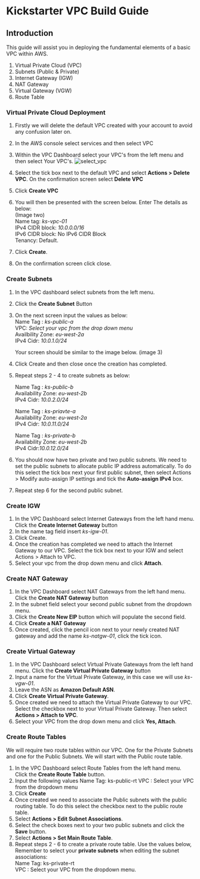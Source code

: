 # Kickstarter VPC Build Guide

## Introduction

This guide will assist you in deploying the fundamental elements of a basic VPC within AWS.  

1. Virtual Private Cloud (VPC)
2. Subnets (Public & Private)
3. Internet Gateway (IGW)
4. NAT Gateway 
5. Virtual Gateway (VGW)
6. Route Table

### Virtual Private Cloud Deployment

1. Firstly we will delete the default VPC created with your account to avoid any confusion later on.
2. In the AWS console select services and then select VPC
3. Within the VPC Dashboard select your VPC's from the left menu and then select Your VPC's.
![select_vpc](../Day1/3-VPC_Build/images/select_vpc.png)
4. Select the tick box next to the default VPC and select **Actions > Delete VPC**.  On the confirmation screen select **Delete VPC**
5. Click **Create VPC**
6. You will then be presented with the screen below. Enter The details as below:  
(Image two)  
    Name tag: *ks-vpc-01*  
IPv4 CIDR block: *10.0.0.0/16*  
IPv6 CIDR block: No IPv6 CIDR Block  
Tenancy: Default. 
7. Click **Create**.

8. On the confirmation screen click close. 

### Create Subnets

1. In the VPC dashboard select subnets from the left menu.
2. Click the **Create Subnet** Button
3. On the next screen input the values as below:  
Name Tag : *ks-public-a*  
VPC: *Select your vpc from the drop down menu*  
Availbility Zone: *eu-west-2a*  
IPv4 Cidr: *10.0.1.0/24*  

    Your screen should be similar to the image below. 
    (image 3)   
4. Click Create and then close once the creation has completed.  
5. Repeat steps 2 - 4 to create subnets as below:    

    Name Tag : *ks-public-b*    
Availability Zone: *eu-west-2b*  
IPv4 Cidr: *10.0.2.0/24*

    Name Tag : *ks-priavte-a*     
Availability Zone: *eu-west-2a*  
IPv4 Cidr: *10.0.11.0/24*

    Name Tag : *ks-private-b*     
    Availability Zone: *eu-west-2b*  
    IPv4 Cidr:*10.0.12.0/24*
    
6. You should now have two private and two public subnets.  We need to set the public subnets to allocate public IP address automatically.     To do this select the tick box next your first public subnet, then select Actions > Modify auto-assign IP settings and tick the **Auto-assign IPv4** box.
7. Repeat step 6 for the second public subnet.

### Create IGW

1. In the VPC Dashboard select Internet Gateways from the left hand menu. Click the **Create Internet Gateway** button
2. In the name tag field insert *ks-igw-01*.
3. Click Create.
4. Once the creation has completed we need to attach the Internet Gateway to our VPC.  Select the tick box next to your IGW and select Actions > Attach to VPC.
5. Select your vpc from the drop down menu and click **Attach**.

### Create NAT Gateway

1. In the VPC Dashboard select NAT Gateways from the left hand menu. Click the **Create NAT Gateway** button
2. In the subnet field select your second public subnet from the dropdown menu.
3. Click the **Create New EIP** button which will populate the second field.
4. Click **Create a NAT Gateway**
5. Once created, click the pencil icon next to your newly created NAT gateway and add the name *ks-natgw-01*, click the tick icon.

### Create Virtual Gateway 

1. In the VPC Dashboard select Virtual Private Gateways from the left hand menu. Click the **Create Virtual Private Gateway** button
2. Input a name for the Virtual Private Gateway, in this case we will use *ks-vgw-01*.
3. Leave the ASN as **Amazon Default ASN**.
4. Click **Create Virtual Private Gateway**.
5. Once created we need to attach the Virtual Private Gateway to our VPC.  Select the checkbox next to your Virtual Private Gateway.  Then select **Actions > Attach to VPC**.
6. Select your VPC from the drop down menu and click **Yes, Attach**.

### Create Route Tables

We will require two route tables within our VPC.  One for the Private Subnets and one for the Public Subnets.  We will start with the Public route table.

1. In the VPC Dashboard select Route Tables from the left hand menu. Click the **Create Route Table** button.
2. Input the following values
   Name Tag: ks-public-rt
   VPC : Select your VPC from the dropdown menu 
3. Click **Create**
4. Once created we need to associate the Public subnets with the public routing table. To do this select the checkbox next to the public route table.  
5. Select **Actions > Edit Subnet Associations**.
6. Select the check boxes next to your two public subnets and click the **Save** button.
7. Select **Actions > Set Main Route Table**.
8. Repeat steps 2 - 6 to create a private route table. Use the values below, Remember to select your **private subnets** when editing the subnet associations:  
  Name Tag: ks-private-rt  
VPC : Select your VPC from the dropdown menu.






  

